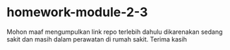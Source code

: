 # homework-module-2-3

Mohon maaf mengumpulkan link repo terlebih dahulu dikarenakan sedang sakit dan masih dalam perawatan di rumah sakit. Terima kasih
